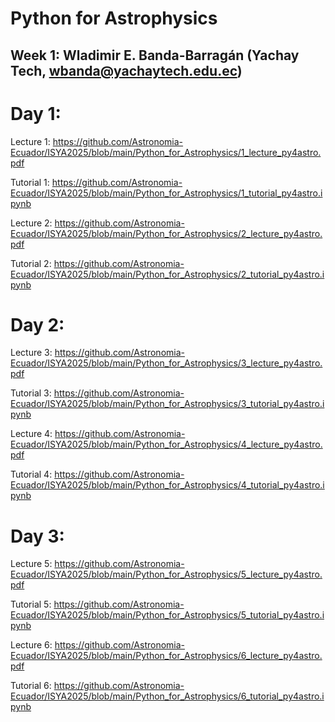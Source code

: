 # Python for Astrophysics
## Week 1: Wladimir E. Banda-Barragán (Yachay Tech, wbanda@yachaytech.edu.ec)

# Day 1:

Lecture 1: https://github.com/Astronomia-Ecuador/ISYA2025/blob/main/Python_for_Astrophysics/1_lecture_py4astro.pdf

Tutorial 1: https://github.com/Astronomia-Ecuador/ISYA2025/blob/main/Python_for_Astrophysics/1_tutorial_py4astro.ipynb


Lecture 2: https://github.com/Astronomia-Ecuador/ISYA2025/blob/main/Python_for_Astrophysics/2_lecture_py4astro.pdf

Tutorial 2: https://github.com/Astronomia-Ecuador/ISYA2025/blob/main/Python_for_Astrophysics/2_tutorial_py4astro.ipynb

# Day 2:

Lecture 3: https://github.com/Astronomia-Ecuador/ISYA2025/blob/main/Python_for_Astrophysics/3_lecture_py4astro.pdf

Tutorial 3: https://github.com/Astronomia-Ecuador/ISYA2025/blob/main/Python_for_Astrophysics/3_tutorial_py4astro.ipynb


Lecture 4: https://github.com/Astronomia-Ecuador/ISYA2025/blob/main/Python_for_Astrophysics/4_lecture_py4astro.pdf

Tutorial 4: https://github.com/Astronomia-Ecuador/ISYA2025/blob/main/Python_for_Astrophysics/4_tutorial_py4astro.ipynb

# Day 3:

Lecture 5: https://github.com/Astronomia-Ecuador/ISYA2025/blob/main/Python_for_Astrophysics/5_lecture_py4astro.pdf

Tutorial 5: https://github.com/Astronomia-Ecuador/ISYA2025/blob/main/Python_for_Astrophysics/5_tutorial_py4astro.ipynb


Lecture 6: https://github.com/Astronomia-Ecuador/ISYA2025/blob/main/Python_for_Astrophysics/6_lecture_py4astro.pdf

Tutorial 6: https://github.com/Astronomia-Ecuador/ISYA2025/blob/main/Python_for_Astrophysics/6_tutorial_py4astro.ipynb
